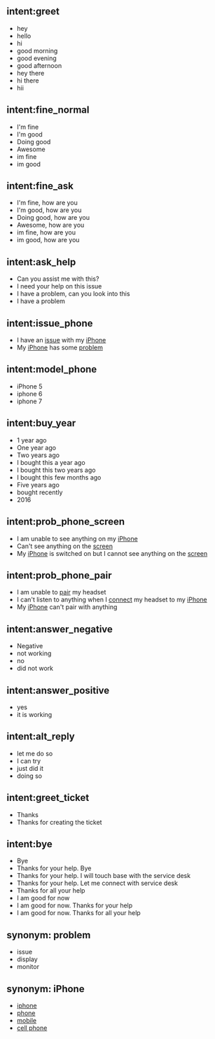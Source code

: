## intent:greet
- hey
- hello
- hi
- good morning
- good evening
- good afternoon
- hey there
- hi there
- hii

## intent:fine_normal
- I'm fine
- I'm good
- Doing good
- Awesome
- im fine
- im good

## intent:fine_ask
- I'm fine, how are you
- I'm good, how are you
- Doing good, how are you
- Awesome, how are you
- im fine, how are you
- im good, how are you

## intent:ask_help
- Can you assist me with this?
- I need your help on this issue
- I have a problem, can you look into this
- I have a problem

## intent:issue_phone
- I have an [issue](notify_problem) with my [iPhone](device_name)
- My [iPhone](device_name) has some [problem](notify_problem)

## intent:model_phone
- iPhone 5
- iphone 6
- iphone 7

## intent:buy_year
- 1 year ago
- One year ago
- Two years ago
- I bought this a year ago
- I bought this two years ago
- I bought this few months ago
- Five years ago
- bought recently
- 2016

## intent:prob_phone_screen
- I am unable to see anything on my [iPhone](device_name)
- Can't see anything on the [screen](problem_type)
- My [iPhone](device_name) is switched on but I cannot see anything on the [screen](problem_type)

## intent:prob_phone_pair
- I am unable to [pair](problem_type) my headset 
- I can't listen to anything when I [connect](problem_type) my headset to my [iPhone](device_name)
- My [iPhone](device_name) can't pair with anything

## intent:answer_negative
- Negative
- not working
- no
- did not work

## intent:answer_positive
- yes
- it is working


## intent:alt_reply
- let me do so
- I can try
- just did it
- doing so

## intent:greet_ticket
- Thanks
- Thanks for creating the ticket

## intent:bye
- Bye
- Thanks for your help. Bye
- Thanks for your help. I will touch base with the service desk
- Thanks for your help. Let me connect with service desk
- Thanks for all your help
- I am good for now
- I am good for now. Thanks for your help
- I am good for now. Thanks for all your help

## synonym: problem
- issue
- display
- monitor

## synonym: iPhone
- [iphone](device_name)
- [phone](device_name)
- [mobile](device_name)
- [cell phone](device_name)
